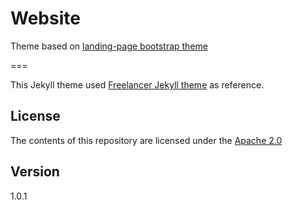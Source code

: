 # Website

Theme based on [landing-page bootstrap theme ](http://startbootstrap.com/templates/landing-page/)

===

This Jekyll theme used [Freelancer Jekyll theme](https://github.com/jeromelachaud/freelancer-theme/) as reference.

## License
The contents of this repository are licensed under the [Apache 2.0](http://www.apache.org/licenses/LICENSE-2.0.html)

## Version
1.0.1
